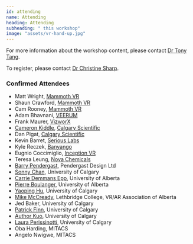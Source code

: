 ```yaml
---
id: attending
name: Attending
heading: Attending
subheading: " this workshop"
image: "assets/vr-hand-up.jpg"
---
```


For more information about the workshop content, please contact [Dr Tony Tang](http://hcitang.github.io).

To register, please contact [Dr Christine Sharp](mailto:cesharp@ucalgary.ca).

### Confirmed Attendees
* Matt Wright, [Mammoth VR](http://www.mammothvr.com/)
* Shaun Crawford, [Mammoth VR](http://www.mammothvr.com/)
* Cam Rooney, [Mammoth VR](http://www.mammothvr.com/)
* Adam Bhavnani, [VEERUM](https://veerum.com/)
* Frank Maurer, [VizworX](http://vizworx.com/)
* [Cameron Kiddle](http://pages.cpsc.ucalgary.ca/~kiddlec/), [Calgary Scientific](http://www.calgaryscientific.com)
* Dan Pigat, [Calgary Scientific](http://www.calgaryscientific.com)
* Kevin Barret, [Serious Labs](http://seriouslabs.com)
* Kyle Reczek, [Banyango](http://www.banyango.com)
* Eugnio Coccimiglio, [Inception VR](http://inceptionvrinc.com)
* Teresa Leung, [Nova Chemicals](http://novachem.com)
* [Barry Pendergast](http://www.barrypendergast.jspeer.com/Pendergast_Design_Ltd/About_Me.html), Pendergast Design Ltd
* [Sonny Chan](http://vt2.cpsc.ucalgary.ca/), University of Calgary
* [Carrie Demmans Epp](http://www.cdemmansepp.com/), University of Alberta
* [Pierre Boulanger](https://webdocs.cs.ualberta.ca/~pierreb/), University of Alberta
* [Yaoping Hu](https://www.ucalgary.ca/huy/), University of Calgary
* [Mike McCready](https://twitter.com/mikemccready), Lethbridge College, VR/AR Association of Alberta
* Jed Baker, University of Calgary
* [Patrick Finn](http://drpatrickfinn.com/), University of Calgary
* [Author Kuo](https://www.ucalgary.ca/research/scholars/kuo-arthur), University of Calgary
* [Laura Perissinotti](https://www.linkedin.com/in/lauraperissinotti/), University of Calgary
* Oba Harding, MITACS
* Angelo Nwigwe, MITACS